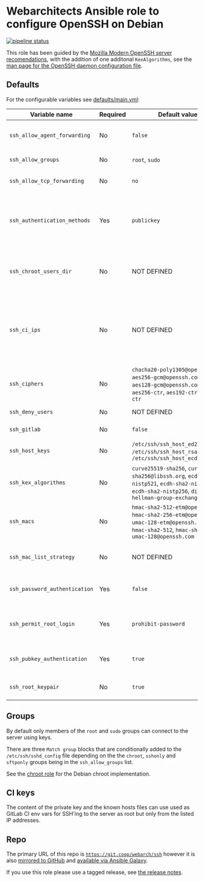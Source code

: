 # Webarchitects Ansible role to configure OpenSSH on Debian

[![pipeline status](https://git.coop/webarch/ssh/badges/master/pipeline.svg)](https://git.coop/webarch/ssh/-/commits/master)

This role has been guided by the [Mozilla Modern OpenSSH server recomendations](https://infosec.mozilla.org/guidelines/openssh#modern-openssh-67), with the addition of one additonal `KexAlgorithms`, see the [man page for the OpenSSH daemon configuration file](https://man.openbsd.org/sshd_config).

## Defaults

For the configurable variables see [defaults/main.yml](defaults/main.yml):

| Variable name                 | Required | Default value                                                                                                                                                 | Comment                                                                                                                                                                                                                                         |
|-------------------------------|----------|---------------------------------------------------------------------------------------------------------------------------------------------------------------|-------------------------------------------------------------------------------------------------------------------------------------------------------------------------------------------------------------------------------------------------|
| `ssh_allow_agent_forwarding`  | No       | `false`                                                                                                                                                       | A boolean, [AllowAgentForwarding](https://man.openbsd.org/sshd_config#AllowAgentForwarding) allows `yes` or `no`, use `true` or `false`                                                                                                         |
| `ssh_allow_groups`            | No       | `root`, `sudo`                                                                                                                                                | A list of groups for [AllowGroups](https://man.openbsd.org/sshd_config#AllowGroups)                                                                                                                                                             |
| `ssh_allow_tcp_forwarding`    | No       | `no`                                                                                                                                                          | A string, [AllowTcpForwarding](https://man.openbsd.org/sshd_config#AllowTcpForwarding) use `all`, `local`, `no`, `remote` or `yes`                                                                                                              |
| `ssh_authentication_methods`  | Yes      | `publickey`                                                                                                                                                   | A string, [AuthenticationMethods](https://man.openbsd.org/sshd_config#AuthenticationMethods) one or more space seperated lists of comma-separated authentication method names, or the single string `any`                                       |
| `ssh_chroot_users_dir`        | No       | NOT DEFINED                                                                                                                                                   | Directory under which users in the `chroot` group will be chrooted to (in a sub-directory matching their user name), for example `/chroots`                                                                                                     |
| `ssh_ci_ips`                  | No       | NOT DEFINED                                                                                                                                                   | If the ssh_ci_ips array is defined and not empty then a key pair will be generated in `/root/.ssh/ci` and the public key will be added to `/root/.ssh/authorized_keys` prefixed with a `from=""` containing the public key and the IP addresses |
| `ssh_ciphers`                 | No       | `chacha20-poly1305@openssh.com`, `aes256-gcm@openssh.com`, `aes128-gcm@openssh.com`, `aes256-ctr`, `aes192-ctr`, `aes128-ctr`                                 | An array for [Ciphers](https://man.openbsd.org/sshd_config#Ciphers)                                                                                                                                                                             |
| `ssh_deny_users`              | No       | NOT DEFINED                                                                                                                                                   | An array of users for [DenyUsers](https://man.openbsd.org/sshd_config#DenyUsers)                                                                                                                                                                |
| `ssh_gitlab`                  | No       | `false`                                                                                                                                                       | Add configuration for `git` user for GitLab                                                                                                                                                                                                     |
| `ssh_host_keys`               | No       | `/etc/ssh/ssh_host_ed25519_key`, `/etc/ssh/ssh_host_rsa_key`, `/etc/ssh/ssh_host_ecdsa_key`                                                                   | An array, [HostKey](https://man.openbsd.org/sshd_config#HostKey) allows a comma-separated list, use an array of file paths                                                                                                                      |
| `ssh_kex_algorithms`          | No       | `curve25519-sha256`, `curve25519-sha256@libssh.org`, `ecdh-sha2-nistp521`, `ecdh-sha2-nistp384`, `ecdh-sha2-nistp256`, `diffie-hellman-group-exchange-sha256` | An array, [KexAlgorithms](https://man.openbsd.org/sshd_config#KexAlgorithms) allows a comma-separated list, use an array of algorithms                                                                                                          |
| `ssh_macs`                    | No       | `hmac-sha2-512-etm@openssh.com`, `hmac-sha2-256-etm@openssh.com`, `umac-128-etm@openssh.com`, `hmac-sha2-512`, `hmac-sha2-256`, `umac-128@openssh.com`        | An array, [Macs](https://man.openbsd.org/sshd_config#MACs) message authentication code algorithms                                                                                                                                               |
| `ssh_mac_list_strategy`       | No       | NOT DEFINED                                                                                                                                                   | A string, `append` for `+`, `head` for `^` and `remove` for `-` to be used as a prefix to the array of MACs                                                                                                                                     |
| `ssh_password_authentication` | Yes      | `false`                                                                                                                                                       | A boolean, [PasswordAuthentication](https://man.openbsd.org/sshd_config#PasswordAuthentication) allows `yes` or `no`, use `true` or `false`                                                                                                     |
| `ssh_permit_root_login`       | Yes      | `prohibit-password`                                                                                                                                           | A boolean or a string, [PermitRootLogin](https://man.openbsd.org/sshd_config#PermitRootLogin) allows `yes`, `no` and `prohibit-password`, use `true`, `false` or `prohibit-password`                                                            |
| `ssh_pubkey_authentication`   | Yes      | `true`                                                                                                                                                        | A boolean, [PubkeyAuthentication](https://man.openbsd.org/sshd_config#PubkeyAuthentication) allows `yes` or `no`, use `true` or `false`                                                                                                         |
| `ssh_root_keypair`            | No       | `true`                                                                                                                                                        | A boolean, optionally generate a SSH keypair for the `root` user                                                                                                                                                                                |

## Groups

By default only members of the `root` and `sudo` groups can connect to the server using keys.

There are three `Match group` blocks that are conditionally added to the `/etc/ssh/sshd_config` file depending on the the `chroot`, `sshonly` and `sftponly` groups being in the `ssh_allow_groups` list.

See the [chroot role](https://git.coop/webarch/chroot) for the Debian chroot implementation.

## CI keys

The content of the private key and the known hosts files can use used as GitLab CI env vars for SSH'ing to the server as root but only from the listed IP addresses.

## Repo

The primary URL of this repo is [`https://git.coop/webarch/ssh`](https://git.coop/webarch/ssh) however it is also [mirrored to GitHub](https://github.com/webarch-coop/ansible-role-ssh) and [available via Ansible Galaxy](https://galaxy.ansible.com/chriscroome/ssh).

If you use this role please use a tagged release, see [the release notes](https://git.coop/webarch/ssh/-/releases).

